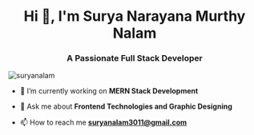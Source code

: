 <h1 align="center">Hi 👋, I'm Surya Narayana Murthy Nalam</h1>
<h3 align="center">A Passionate Full Stack Developer</h3>

<p align="left"> <img src="https://komarev.com/ghpvc/?username=suryanalam&label=Profile%20views&color=0e75b6&style=flat" alt="suryanalam" /> </p>

- 🌱 I’m currently working on  **MERN Stack Development**

- 💬 Ask me about **Frontend Technologies and Graphic Designing**

- 📫 How to reach me **suryanalam3011@gmail.com**

